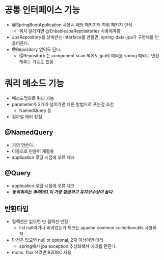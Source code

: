 # 공통 인터페이스 기능
- @SpringBootApplication 사용시 해당 패키지와 하위 패키지 인식
  - 위치 달라지면 @EnbableJpaRepoisitories 사용해야함
- JpaRepository를 상속받는 interface를 만들면, spring-data-jpa가 구현체를 만들어준다.
- @Repository 없어도 된다.
    - @Repository 는 component scan 외에도 jpa의 예외를 spring 예외로 변환해주는 기능도 있음
    
# 쿼리 메소드 기능
- 메소드명으로 쿼리 가능
- parameter가 2개가 넘어가면 다른 방법으로 푸는걸 추천
    - NamedQuery 등
- 컴파일 에러 장점

## @NamedQuery
- 거의 안쓴다.
- 이름으로 만들어 재활용
- application 로딩 시점에 오류 체크

## @Query
- application 로딩 시점에 오류 체크
- ***동적쿼리는 쿼리DSL이 가장 깔끔하고 유지보수성이 높다.***

## 반환타입
- 컬렉션은 없으면 빈 컬렉션 반환
  - list null이거나 비어있는거 체크는 apache common collectionutils 사용하자
- 단건은 없으면 null or optional, 2개 이상이면 에러
  - spring에서 jpa exception 추상화해서 에러를 던진다.
- mono, flux 쓰려면  R2DBC 사용
